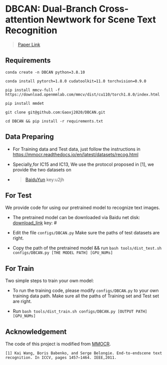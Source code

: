# DBCAN: Dual-Branch Cross-attention Newtwork for Scene Text Recognition

> [Paper Link](#)


## Requirements
```
conda create -n DBCAN python=3.8.10

conda install pytorch=1.8.0 cudatoolkit=11.0 torchvision=0.9.0

pip install mmcv-full -f https://download.openmmlab.com/mmcv/dist/cu110/torch1.8.0/index.html

pip install mmdet

git clone git@github.com:Gaoxj2020/DBCAN.git

cd DBCAN && pip install -r requirements.txt
```
## Data Preparing

- For Training data and Test data, just follow the instructions in https://mmocr.readthedocs.io/en/latest/datasets/recog.html

- Specially,for IC15 and IC13, We use the protocol proposed in [1], we provide the two datasets on 

- > [BaiduYun](https://pan.baidu.com/s/1eUjlnX7wf1sQG8NYGaMNzA) key:u2jh


## For Test

We provide code for using our pretrained model to recognize text images.

- The pretrained model can be downloaded via Baidu net disk: [download_link](#) key: #

- Edit the file ```configs/DBCAN.py``` Make sure the paths of test datasets are right.

- Copy the path of the pretrained model && run
```bash tools/dist_test.sh configs/DBCAN.py [THE MODEL PATH] [GPU_NUMs]```

## For Train
Two simple steps to train your own model:

- To run the training code, please modify  ```configs/DBCAN.py``` to your own training data path. Make sure all the paths of Training set and Test set are right. 

- Run  ```bash tools/dist_train.sh configs/DBCAN.py [OUTPUT PATH] [GPU_NUMs]  ```


## Acknowledgement
The code of this project is modified from [MMOCR](https://github.com/open-mmlab/mmocr).


```[1] Kai Wang, Boris Babenko, and Serge Belongie. End-to-endscene text recognition. In ICCV, pages 1457–1464. IEEE,2011.```
